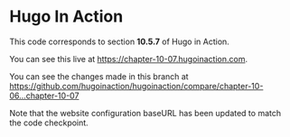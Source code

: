 Hugo In Action
===============

This code corresponds to section **10.5.7** of Hugo in Action.

You can see this live at https://chapter-10-07.hugoinaction.com.

You can see the changes made in this branch at https://github.com/hugoinaction/hugoinaction/compare/chapter-10-06...chapter-10-07

Note that the website configuration baseURL has been updated to match the code checkpoint.
